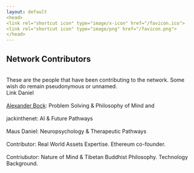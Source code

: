 ```yaml
---
layout: default
<head>
<link rel="shortcut icon" type="image/x-icon" href="/favicon.ico">
<link rel="shortcut icon" type="image/png" href="/favicon.png">
</head>
---
```


## Network Contributors
<br>
These are the people that have been contributing to the network. Some wish do remain pseudonymous or unnamed.
<br>
Link Daniel
<br>
<br>
<a href="https://www.researchgate.net/profile/Alexander-Bock-8">Alexander Bock</a>: Problem Solving & Philosophy of Mind and
<br>
<br>
jackinthenet: AI & Future Pathways
<br>
<br>
Maus Daniel: Neuropsychology & Therapeutic Pathways
<br>
<br>
Contributor: Real World Assets Expertise. Ethereum co-founder.
<br>
<br>
Contriubutor: Nature of Mind & Tibetan Buddhist Philosophy. Technology Background.
<br>
<br>

